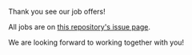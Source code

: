 Thank you see our job offers!

All jobs are on [this repository's issue page](https://github.com/dev-protocol/jobs/issues).

We are looking forward to working together with you!
